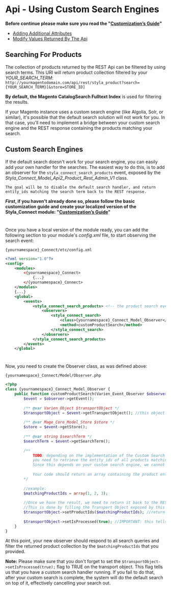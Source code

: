 # Api - Using Custom Search Engines

**Before continue please make sure you read the "[Customization’s Guide](./../customization.md)"**

* [Adding Additional Attributes](#adding-additional-attributes)
* [Modify Values Returned By The Api](#modify-values-returned-by-the-api)


## Searching For Products

The collection of products returned by the REST Api can be filtered by using search terms.
This URI will return product collection filtered by your _YOUR_SEARCH_TERM_:
`http://yourmagentodomain.com/api/rest/styla_product?search={YOUR_SEARCH_TERM}[&store=STORE_ID]`

**By default, the Magento CatalogSearch Fulltext Index** is used for filtering the results.

If your Magento instance uses a custom search engine (like Algolia, Solr, or similar), it's possible that the default search solution will not work for you. In that case, you'll need to implement a bridge between your custom search engine and the REST response containing the products matching your search.

## Custom Search Engines

If the default search doesn't work for your search engine, you can easily add your own handler for the searches. The easiest way to do this, is to add an observer for the `styla_connect_search_products` event, exposed by the _Styla_Connect_Model_Api2_Product_Rest_Admin_V1_ class.

``The goal will be to disable the default search handler, and return entity_ids matching the search term back to the REST response.``

**_First_, if you haven't already done so, please follow the basic customization guide and create your localized version of the Styla_Connect module: "[Customization’s Guide](./../customization.md)"**

#
Once you have a local version of the module ready, you can add the following section to your module's _config.xml_ file, to start observing the search event:

`{yournamespace}_Connect/etc/config.xml`
```xml
<?xml version="1.0"?>
<config>
    <modules>
        <{yournamespace}_Connect>
            {...}
        </{yournamespace}_Connect>
    </modules>
    {...}
    <global>
        <events>
            <styla_connect_search_products> <!-- the product search event -->
                <observers>
                    <styla_connect_search>
                        <class>{yournamespace}_Connect_Model_Observer</class>
                        <method>customProductSearch</method>
                    </styla_connect_search>
                </observers>
            </styla_connect_search_products>
        </events>
    </global>
```

#
Now, you need to create the Observer class, as was defined above:

`{yournamespace}_Connect/Model/Observer.php`
```php
<?php
class {yournamespace}_Connect_Model_Observer {
    public function customProductSearch(Varien_Event_Observer $observer) {
        $event = $observer->getEvent();
        
        /** @var Varien_Object $transportObject */
        $transportObject = $event->getTransportObject(); //this object is used to return the search result back to the REST response
        
        /** @var Mage_Core_Model_Store $store */
        $store = $event->getStore();
        
        /** @var string $searchTerm */
        $searchTerm = $event->getSearchTerm();
        
        /**
            TODO: depending on the implementation of the Custom Search Engine that you use,
            you need to retrieve the entity_ids of all products matching the $searchTerm in given $store.
            Since this depends on your custom search engine, we cannot provide this part of the code to you.
            
            Your code should return an array containing the product entity IDs, like: array(1, 2, 3, ...)
        */
        
        //example:
        $matchingProductIds = array(1, 2, 3);
        
        //Once we have the result, we need to return it back to the REST response.
        //This is done by filling the Transport Object exposed by this event.
        $transportObject->setProductIds($matchingProductIds); //return the array of matching entity_ids
        
        $transportObject->setIsProcessed(true); //IMPORTANT: this tells the system that a custom search was finished, and the default search is not needed, anymore.
    }
}
```

At this point, your new observer should respond to all search queries and filter the returned product collection by the `$matchingProductIds` that you provided.

**Note:** Please make sure that you don't forget to set the `$transportObject->setIsProcessed(true);` flag to TRUE on the transport object. This flag tells us that you have a custom search handler running. If you fail to do that, after your custom search is complete, the system will do the default search on top of it, effectively cancelling your search out.